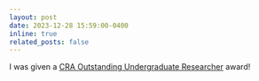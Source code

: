 ```yaml
---
layout: post
date: 2023-12-28 15:59:00-0400
inline: true
related_posts: false
---
```


I was given a [CRA Outstanding Undergraduate Researcher](https://cra.org/crae/awards/cra-outstanding-undergraduate-researchers/) award!